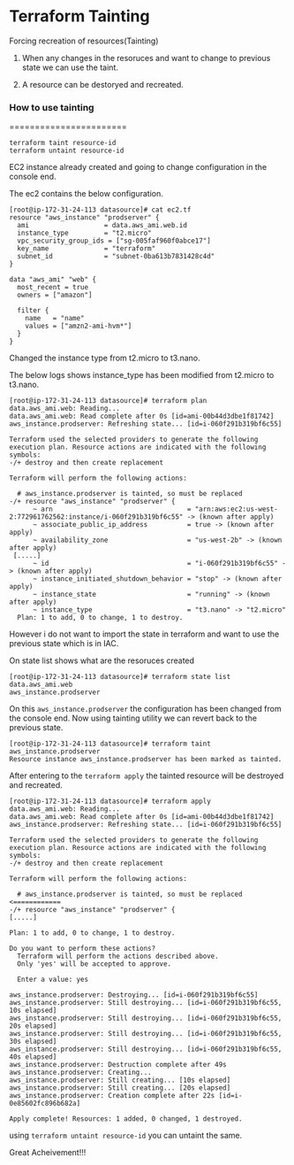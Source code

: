 # Terraform Tainting

Forcing recreation of resources(Tainting)

1) When any changes in the resoruces and want to change to previous state we can use the taint.

2) A resource can be destoryed and recreated.

### How to use tainting
=======================
```
terraform taint resource-id
terraform untaint resource-id
```
EC2 instance already created and going to change configuration in the console end.

The ec2 contains the below configuration. 

```
[root@ip-172-31-24-113 datasource]# cat ec2.tf
resource "aws_instance" "prodserver" {
  ami                   = data.aws_ami.web.id
  instance_type         = "t2.micro"
  vpc_security_group_ids = ["sg-005faf960f0abce17"]
  key_name              = "terraform"
  subnet_id             = "subnet-0ba613b7831428c4d"
}

data "aws_ami" "web" {
  most_recent = true
  owners = ["amazon"]

  filter {
    name   = "name"
    values = ["amzn2-ami-hvm*"]
  }
}
```

Changed the instance type from t2.micro to t3.nano.

The below logs shows instance_type has been modified from t2.micro to t3.nano. 

```
[root@ip-172-31-24-113 datasource]# terraform plan
data.aws_ami.web: Reading...
data.aws_ami.web: Read complete after 0s [id=ami-00b44d3dbe1f81742]
aws_instance.prodserver: Refreshing state... [id=i-060f291b319bf6c55]

Terraform used the selected providers to generate the following execution plan. Resource actions are indicated with the following
symbols:
-/+ destroy and then create replacement

Terraform will perform the following actions:

  # aws_instance.prodserver is tainted, so must be replaced
-/+ resource "aws_instance" "prodserver" {
      ~ arn                                  = "arn:aws:ec2:us-west-2:772961762562:instance/i-060f291b319bf6c55" -> (known after apply)
      ~ associate_public_ip_address          = true -> (known after apply)
      ~ availability_zone                    = "us-west-2b" -> (known after apply)
 [.....]
      ~ id                                   = "i-060f291b319bf6c55" -> (known after apply)
      ~ instance_initiated_shutdown_behavior = "stop" -> (known after apply)
      ~ instance_state                       = "running" -> (known after apply)
      ~ instance_type                        = "t3.nano" -> "t2.micro"
  Plan: 1 to add, 0 to change, 1 to destroy.

```

However i do not want to import the state in terraform and want to use the previous state which is in IAC.

On state list shows what are the resoruces created

```
[root@ip-172-31-24-113 datasource]# terraform state list
data.aws_ami.web
aws_instance.prodserver
```

On this ```aws_instance.prodserver``` the configuration has been changed from the console end. Now using tainting utility we can revert back to the previous state.

```
[root@ip-172-31-24-113 datasource]# terraform taint aws_instance.prodserver
Resource instance aws_instance.prodserver has been marked as tainted.
```

After entering to the ```terraform apply``` the tainted resource will be destroyed and recreated.

```
[root@ip-172-31-24-113 datasource]# terraform apply
data.aws_ami.web: Reading...
data.aws_ami.web: Read complete after 0s [id=ami-00b44d3dbe1f81742]
aws_instance.prodserver: Refreshing state... [id=i-060f291b319bf6c55]

Terraform used the selected providers to generate the following execution plan. Resource actions are indicated with the following
symbols:
-/+ destroy and then create replacement

Terraform will perform the following actions:

  # aws_instance.prodserver is tainted, so must be replaced    <============
-/+ resource "aws_instance" "prodserver" {
[.....]

Plan: 1 to add, 0 to change, 1 to destroy.

Do you want to perform these actions?
  Terraform will perform the actions described above.
  Only 'yes' will be accepted to approve.

  Enter a value: yes

aws_instance.prodserver: Destroying... [id=i-060f291b319bf6c55]
aws_instance.prodserver: Still destroying... [id=i-060f291b319bf6c55, 10s elapsed]
aws_instance.prodserver: Still destroying... [id=i-060f291b319bf6c55, 20s elapsed]
aws_instance.prodserver: Still destroying... [id=i-060f291b319bf6c55, 30s elapsed]
aws_instance.prodserver: Still destroying... [id=i-060f291b319bf6c55, 40s elapsed]
aws_instance.prodserver: Destruction complete after 49s
aws_instance.prodserver: Creating...
aws_instance.prodserver: Still creating... [10s elapsed]
aws_instance.prodserver: Still creating... [20s elapsed]
aws_instance.prodserver: Creation complete after 22s [id=i-0e85602fc896b682a]

Apply complete! Resources: 1 added, 0 changed, 1 destroyed.
```

using ```terraform untaint resource-id``` you can untaint the same.

Great Acheivement!!!
